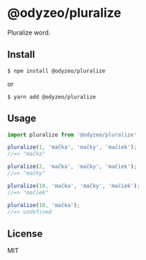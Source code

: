 # @odyzeo/pluralize

Pluralize word.

## Install

```
$ npm install @odyzeo/pluralize
```

or 

```
$ yarn add @odyzeo/pluralize
```

## Usage

```js
import pluralize from '@odyzeo/pluralize'

pluralize(1, 'mačka', 'mačky', 'mačiek');
//=> "mačka"

pluralize(2, 'mačka', 'mačky', 'mačiek');
//=> "mačky"

pluralize(10, 'mačka', 'mačky', 'mačiek');
//=> "mačiek"

pluralize(10, 'mačka');
//=> undefined
```

## License

MIT
